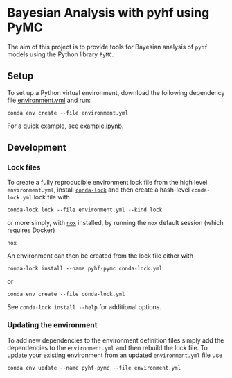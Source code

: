 # Bayesian Analysis with pyhf using PyMC
The aim of this project is to provide tools for Bayesian analysis of ``pyhf`` models using the Python library ``PyMC``.

## Setup
To set up a Python virtual environment, download the following dependency file [environment.yml](https://github.com/malin-horstmann/pyhf_pymc/blob/main/environment.yml) and run:

```
conda env create --file environment.yml
```

For a quick example, see [example.ipynb](https://github.com/malin-horstmann/pyhf_pymc/blob/main/examples/example.ipynb).

## Development

### Lock files

To create a fully reproducible environment lock file from the high level `environment.yml`, install [`conda-lock`](https://github.com/conda/conda-lock) and then create a hash-level `conda-lock.yml` lock file with

```
conda-lock lock --file environment.yml --kind lock
```

or more simply, with [`nox`](https://github.com/wntrblm/nox) installed, by running the `nox` default session (which requires Docker)

```
nox
```

An environment can then be created from the lock file either with

```
conda-lock install --name pyhf-pymc conda-lock.yml
```

or

```
conda env create --file conda-lock.yml
```

See `conda-lock install --help` for additional options.

### Updating the environment

To add new dependencies to the environment definition files simply add the dependencies to the `environment.yml` and then rebuild the lock file.
To update your existing environment from an updated `environment.yml` file use

```
conda env update --name pyhf-pymc --file environment.yml
```